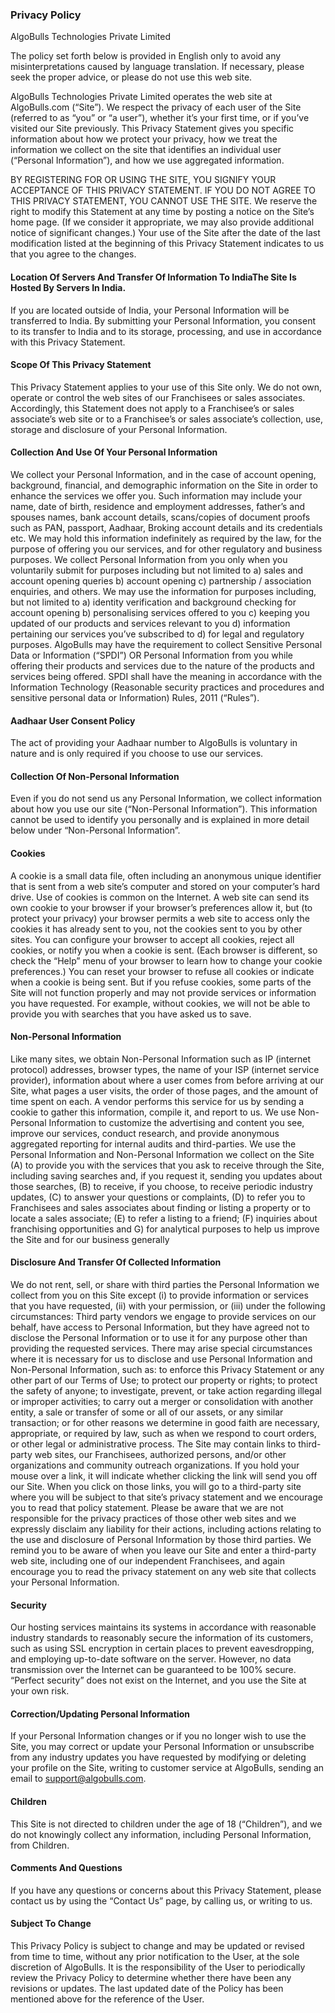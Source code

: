 ### Privacy Policy
AlgoBulls Technologies Private Limited

The policy set forth below is provided in English only to avoid any misinterpretations caused by language translation. If necessary, please seek the proper advice, or please do not use this web site.

AlgoBulls Technologies Private Limited operates the web site at AlgoBulls.com (“Site”). We respect the privacy of each user of the Site (referred to as “you” or “a user”), whether it’s your first time, or if you’ve visited our Site previously. This Privacy Statement gives you specific information about how we protect your privacy, how we treat the information we collect on the site that identifies an individual user (“Personal Information”), and how we use aggregated information.

BY REGISTERING FOR OR USING THE SITE, YOU SIGNIFY YOUR ACCEPTANCE OF THIS PRIVACY STATEMENT. IF YOU DO NOT AGREE TO THIS PRIVACY STATEMENT, YOU CANNOT USE THE SITE. We reserve the right to modify this Statement at any time by posting a notice on the Site’s home page. (If we consider it appropriate, we may also provide additional notice of significant changes.) Your use of the Site after the date of the last modification listed at the beginning of this Privacy Statement indicates to us that you agree to the changes.

#### Location Of Servers And Transfer Of Information To IndiaThe Site Is Hosted By Servers In India.
If you are located outside of India, your Personal Information will be transferred to India. By submitting your Personal Information, you consent to its transfer to India and to its storage, processing, and use in accordance with this Privacy Statement.

#### Scope Of This Privacy Statement
This Privacy Statement applies to your use of this Site only. We do not own, operate or control the web sites of our Franchisees or sales associates. Accordingly, this Statement does not apply to a Franchisee’s or sales associate’s web site or to a Franchisee’s or sales associate’s collection, use, storage and disclosure of your Personal Information.

#### Collection And Use Of Your Personal Information
We collect your Personal Information, and in the case of account opening, background, financial, and demographic information on the Site in order to enhance the services we offer you. Such information may include your name, date of birth, residence and employment addresses, father’s and spouses names, bank account details, scans/copies of document proofs such as PAN, passport, Aadhaar, Broking account details and its credentials etc. We may hold this information indefinitely as required by the law, for the purpose of offering you our services, and for other regulatory and business purposes.
We collect Personal Information from you only when you voluntarily submit for purposes including but not limited to a) sales and account opening queries b) account opening c) partnership / association enquiries, and others.
We may use the information for purposes including, but not limited to a) identity verification and background checking for account opening b) personalising services offered to you c) keeping you updated of our products and services relevant to you d) information pertaining our services you’ve subscribed to d) for legal and regulatory purposes.
AlgoBulls may have the requirement to collect Sensitive Personal Data or Information (“SPDI”) OR Personal Information from you while offering their products and services due to the nature of the products and services being offered. SPDI shall have the meaning in accordance with the Information Technology (Reasonable security practices and procedures and sensitive personal data or Information) Rules, 2011 (“Rules”).

#### Aadhaar User Consent Policy
The act of providing your Aadhaar number to AlgoBulls is voluntary in nature and is only required if you choose to use our services.

#### Collection Of Non-Personal Information
Even if you do not send us any Personal Information, we collect information about how you use our site (“Non-Personal Information”). This information cannot be used to identify you personally and is explained in more detail below under “Non-Personal Information”.

#### Cookies
A cookie is a small data file, often including an anonymous unique identifier that is sent from a web site’s computer and stored on your computer’s hard drive. Use of cookies is common on the Internet. A web site can send its own cookie to your browser if your browser’s preferences allow it, but (to protect your privacy) your browser permits a web site to access only the cookies it has already sent to you, not the cookies sent to you by other sites. You can configure your browser to accept all cookies, reject all cookies, or notify you when a cookie is sent. (Each browser is different, so check the “Help” menu of your browser to learn how to change your cookie preferences.) You can reset your browser to refuse all cookies or indicate when a cookie is being sent. But if you refuse cookies, some parts of the Site will not function properly and may not provide services or information you have requested. For example, without cookies, we will not be able to provide you with searches that you have asked us to save.

#### Non-Personal Information
Like many sites, we obtain Non-Personal Information such as IP (internet protocol) addresses, browser types, the name of your ISP (internet service provider), information about where a user comes from before arriving at our Site, what pages a user visits, the order of those pages, and the amount of time spent on each. A vendor performs this service for us by sending a cookie to gather this information, compile it, and report to us. We use Non-Personal Information to customize the advertising and content you see, improve our services, conduct research, and provide anonymous aggregated reporting for internal audits and third-parties.
We use the Personal Information and Non-Personal Information we collect on the Site (A) to provide you with the services that you ask to receive through the Site, including saving searches and, if you request it, sending you updates about those searches, (B) to receive, if you choose, to receive periodic industry updates, (C) to answer your questions or complaints, (D) to refer you to Franchisees and sales associates about finding or listing a property or to locate a sales associate; (E) to refer a listing to a friend; (F) inquiries about franchising opportunities and G) for analytical purposes to help us improve the Site and for our business generally

#### Disclosure And Transfer Of Collected Information
We do not rent, sell, or share with third parties the Personal Information we collect from you on this Site except (i) to provide information or services that you have requested, (ii) with your permission, or (iii) under the following circumstances:
Third party vendors we engage to provide services on our behalf, have access to Personal Information, but they have agreed not to disclose the Personal Information or to use it for any purpose other than providing the requested services.
There may arise special circumstances where it is necessary for us to disclose and use Personal Information and Non-Personal Information, such as: to enforce this Privacy Statement or any other part of our Terms of Use; to protect our property or rights; to protect the safety of anyone; to investigate, prevent, or take action regarding illegal or improper activities; to carry out a merger or consolidation with another entity, a sale or transfer of some or all of our assets, or any similar transaction; or for other reasons we determine in good faith are necessary, appropriate, or required by law, such as when we respond to court orders, or other legal or administrative process.
The Site may contain links to third-party web sites, our Franchisees, authorized persons, and/or other organizations and community outreach organizations. If you hold your mouse over a link, it will indicate whether clicking the link will send you off our Site. When you click on those links, you will go to a third-party site where you will be subject to that site’s privacy statement and we encourage you to read that policy statement. Please be aware that we are not responsible for the privacy practices of those other web sites and we expressly disclaim any liability for their actions, including actions relating to the use and disclosure of Personal Information by those third parties. We remind you to be aware of when you leave our Site and enter a third-party web site, including one of our independent Franchisees, and again encourage you to read the privacy statement on any web site that collects your Personal Information.

#### Security
Our hosting services maintains its systems in accordance with reasonable industry standards to reasonably secure the information of its customers, such as using SSL encryption in certain places to prevent eavesdropping, and employing up-to-date software on the server. However, no data transmission over the Internet can be guaranteed to be 100% secure. “Perfect security” does not exist on the Internet, and you use the Site at your own risk.

#### Correction/Updating Personal Information
If your Personal Information changes or if you no longer wish to use the Site, you may correct or update your Personal Information or unsubscribe from any industry updates you have requested by modifying or deleting your profile on the Site, writing to customer service at AlgoBulls, sending an email to support@algobulls.com.

#### Children
This Site is not directed to children under the age of 18 (“Children”), and we do not knowingly collect any information, including Personal Information, from Children.

#### Comments And Questions
If you have any questions or concerns about this Privacy Statement, please contact us by using the “Contact Us” page, by calling us, or writing to us.

#### Subject To Change
This Privacy Policy is subject to change and may be updated or revised from time to time, without any prior notification to the User, at the sole discretion of AlgoBulls. It is the responsibility of the User to periodically review the Privacy Policy to determine whether there have been any revisions or updates. The last updated date of the Policy has been mentioned above for the reference of the User.
